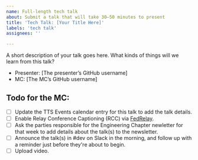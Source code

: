 ```yaml
---
name: Full-length tech talk
about: Submit a talk that will take 30–50 minutes to present
title: 'Tech Talk: [Your Title Here]'
labels: 'tech talk'
assignees: ''

---
```


A short description of your talk goes here. What kinds of things will we learn from this talk?

- Presenter: [The presenter’s GitHub username]
- MC: [The MC’s GitHub username]

## Todo for the MC:

- [ ] Update the TTS Events calendar entry for this talk to add the talk details.
- [ ] Enable Relay Conference Captioning (RCC) via [FedRelay](https://www.sprintrelay.com/federal).
- [ ] Ask the parties responsible for the Engineering Chapter newletter for that week to add details about the talk(s) to the newsletter.
- [ ] Announce the talk(s) in #dev on Slack in the morning, and follow up with a reminder just before they're about to begin.
- [ ] Upload video.
